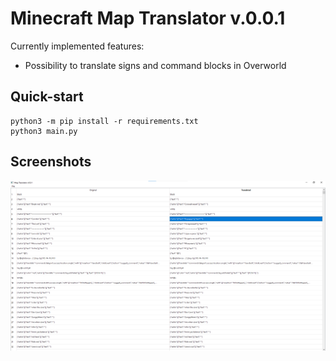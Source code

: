 # Minecraft Map Translator v.0.0.1

Currently implemented features:
- Possibility to translate signs and command blocks in Overworld

## Quick-start
```
python3 -m pip install -r requirements.txt
python3 main.py
```

## Screenshots
![v.0.0.1](readme-images/v.0.0.1.png)
